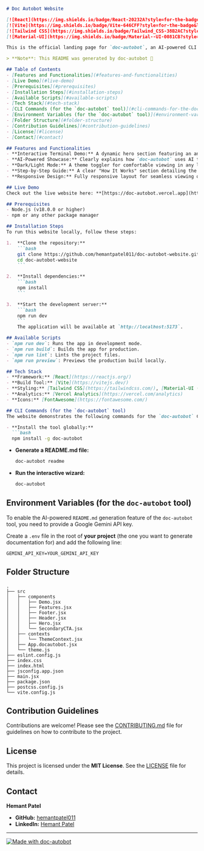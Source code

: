 ```markdown
# Doc Autobot Website

[![React](https://img.shields.io/badge/React-20232A?style=for-the-badge&logo=react&logoColor=61DAFB)](https://reactjs.org/)
[![Vite](https://img.shields.io/badge/Vite-646CFF?style=for-the-badge&logo=vite&logoColor=white)](https://vitejs.dev/)
[![Tailwind CSS](https://img.shields.io/badge/Tailwind_CSS-38B2AC?style=for-the-badge&logo=tailwind-css&logoColor=white)](https://tailwindcss.com/)
[![Material-UI](https://img.shields.io/badge/Material--UI-0081CB?style=for-the-badge&logo=material-ui&logoColor=white)](https://mui.com/)

This is the official landing page for `doc-autobot`, an AI-powered CLI tool designed to save developers time by automatically generating comprehensive `README.md` and `CONTRIBUTING.md` files for any project. This website showcases the features, demonstrates the usage, and provides installation instructions for the tool.

> **Note**: This README was generated by doc-autobot 🤖

## Table of Contents
- [Features and Functionalities](#features-and-functionalities)
- [Live Demo](#live-demo)
- [Prerequisites](#prerequisites)
- [Installation Steps](#installation-steps)
- [Available Scripts](#available-scripts)
- [Tech Stack](#tech-stack)
- [CLI Commands (for the `doc-autobot` tool)](#cli-commands-for-the-doc-autobot-tool)
- [Environment Variables (for the `doc-autobot` tool)](#environment-variables-for-the-doc-autobot-tool)
- [Folder Structure](#folder-structure)
- [Contribution Guidelines](#contribution-guidelines)
- [License](#license)
- [Contact](#contact)

## Features and Functionalities
- **Interactive Terminal Demo:** A dynamic hero section featuring an animated terminal that simulates the tool's commands and output.
- **AI-Powered Showcase:** Clearly explains how `doc-autobot` uses AI to create detailed README files.
- **Dark/Light Mode:** A theme toggler for comfortable viewing in any lighting condition.
- **Step-by-Step Guide:** A clear "How It Works" section detailing the installation and usage of the CLI tool.
- **Responsive Design:** Fully responsive layout for seamless viewing on desktops, tablets, and mobile devices.

## Live Demo
Check out the live website here: **[https://doc-autobot.vercel.app](https://doc-autobot.vercel.app)**

## Prerequisites
- Node.js (v18.0.0 or higher)
- npm or any other package manager

## Installation Steps
To run this website locally, follow these steps:

1.  **Clone the repository:**
    ```bash
    git clone https://github.com/hemantpatel011/doc-autobot-website.git
    cd doc-autobot-website
    ```

2.  **Install dependencies:**
    ```bash
    npm install
    ```

3.  **Start the development server:**
    ```bash
    npm run dev
    ```
    The application will be available at `http://localhost:5173`.

## Available Scripts
- `npm run dev`: Runs the app in development mode.
- `npm run build`: Builds the app for production.
- `npm run lint`: Lints the project files.
- `npm run preview`: Previews the production build locally.

## Tech Stack
- **Framework:** [React](https://reactjs.org/)
- **Build Tool:** [Vite](https://vitejs.dev/)
- **Styling:** [Tailwind CSS](https://tailwindcss.com/), [Material-UI (MUI)](https://mui.com/)
- **Analytics:** [Vercel Analytics](https://vercel.com/analytics)
- **Icons:** [FontAwesome](https://fontawesome.com/)

## CLI Commands (for the `doc-autobot` tool)
The website demonstrates the following commands for the `doc-autobot` CLI tool:

- **Install the tool globally:**
  ```bash
  npm install -g doc-autobot
  ```
- **Generate a README.md file:**
  ```bash
  doc-autobot readme
  ```
- **Run the interactive wizard:**
  ```bash
  doc-autobot
  ```

## Environment Variables (for the `doc-autobot` tool)
To enable the AI-powered `README.md` generation feature of the `doc-autobot` tool, you need to provide a Google Gemini API key.

Create a `.env` file in the root of **your project** (the one you want to generate documentation for) and add the following line:
```
GEMINI_API_KEY=YOUR_GEMINI_API_KEY
```

## Folder Structure
```
.
├── src
│   ├── components
│   │   ├── Demo.jsx
│   │   ├── Features.jsx
│   │   ├── Footer.jsx
│   │   ├── Header.jsx
│   │   ├── Hero.jsx
│   │   └── SecondaryCTA.jsx
│   ├── contexts
│   │   └── ThemeContext.jsx
│   ├── App.docautobot.jsx
│   └── theme.js
├── eslint.config.js
├── index.css
├── index.html
├── jsconfig.app.json
├── main.jsx
├── package.json
├── postcss.config.js
└── vite.config.js
```

## Contribution Guidelines
Contributions are welcome! Please see the [CONTRIBUTING.md](https://github.com/hemantpatel011/doc-autobot/blob/main/CONTRIBUTING.md) file for guidelines on how to contribute to the project.

## License
This project is licensed under the **MIT License**. See the [LICENSE](https://opensource.org/licenses/MIT) file for details.

## Contact
**Hemant Patel**
- **GitHub:** [hemantpatel011](https://github.com/hemantpatel011)
- **LinkedIn:** [Hemant Patel](https://www.linkedin.com/in/hemant-patel-a67031341/)

---
[![Made with doc-autobot](https://img.shields.io/badge/Made%20with-doc--autobot🤖-green?style=for-the-badge)](https://github.com/hemantpatel011/doc-autobot.git)
```